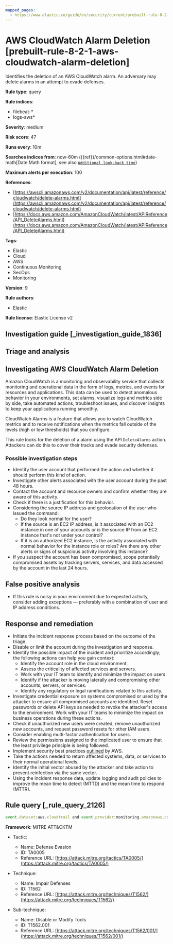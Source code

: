 ```yaml
---
mapped_pages:
  - https://www.elastic.co/guide/en/security/current/prebuilt-rule-8-2-1-aws-cloudwatch-alarm-deletion.html
---
```


# AWS CloudWatch Alarm Deletion [prebuilt-rule-8-2-1-aws-cloudwatch-alarm-deletion]

Identifies the deletion of an AWS CloudWatch alarm. An adversary may delete alarms in an attempt to evade defenses.

**Rule type**: query

**Rule indices**:

* filebeat-*
* logs-aws*

**Severity**: medium

**Risk score**: 47

**Runs every**: 10m

**Searches indices from**: now-60m ({{ref}}/common-options.html#date-math[Date Math format], see also [`Additional look-back time`](docs-content://solutions/security/detect-and-alert/create-detection-rule.md#rule-schedule))

**Maximum alerts per execution**: 100

**References**:

* [https://awscli.amazonaws.com/v2/documentation/api/latest/reference/cloudwatch/delete-alarms.html](https://awscli.amazonaws.com/v2/documentation/api/latest/reference/cloudwatch/delete-alarms.html)
* [https://docs.aws.amazon.com/AmazonCloudWatch/latest/APIReference/API_DeleteAlarms.html](https://docs.aws.amazon.com/AmazonCloudWatch/latest/APIReference/API_DeleteAlarms.html)

**Tags**:

* Elastic
* Cloud
* AWS
* Continuous Monitoring
* SecOps
* Monitoring

**Version**: 9

**Rule authors**:

* Elastic

**Rule license**: Elastic License v2

## Investigation guide [_investigation_guide_1836]

## Triage and analysis

## Investigating AWS CloudWatch Alarm Deletion

Amazon CloudWatch is a monitoring and observability service that collects monitoring and operational data in the form of
logs, metrics, and events for resources and applications. This data can be used to detect anomalous behavior in your environments, set alarms, visualize
logs and metrics side by side, take automated actions, troubleshoot issues, and discover insights to keep your
applications running smoothly.

CloudWatch Alarms is a feature that allows you to watch CloudWatch metrics and to receive notifications when the metrics
fall outside of the levels (high or low thresholds) that you configure.

This rule looks for the deletion of a alarm using the API `DeleteAlarms` action. Attackers can do this to cover their
tracks and evade security defenses.

### Possible investigation steps

- Identify the user account that performed the action and whether it should perform this kind of action.
- Investigate other alerts associated with the user account during the past 48 hours.
- Contact the account and resource owners and confirm whether they are aware of this activity.
- Check if there is a justification for this behavior.
- Considering the source IP address and geolocation of the user who issued the command:
    - Do they look normal for the user?
    - If the source is an EC2 IP address, is it associated with an EC2 instance in one of your accounts or is the source
    IP from an EC2 instance that's not under your control?
    - If it is an authorized EC2 instance, is the activity associated with normal behavior for the instance role or roles?
    Are there any other alerts or signs of suspicious activity involving this instance?
- If you suspect the account has been compromised, scope potentially compromised assets by tracking servers, services,
and data accessed by the account in the last 24 hours.

## False positive analysis

- If this rule is noisy in your environment due to expected activity, consider adding exceptions — preferably with a
combination of user and IP address conditions.

## Response and remediation

- Initiate the incident response process based on the outcome of the triage.
- Disable or limit the account during the investigation and response.
- Identify the possible impact of the incident and prioritize accordingly; the following actions can help you gain context:
    - Identify the account role in the cloud environment.
    - Assess the criticality of affected services and servers.
    - Work with your IT team to identify and minimize the impact on users.
    - Identify if the attacker is moving laterally and compromising other accounts, servers, or services.
    - Identify any regulatory or legal ramifications related to this activity.
- Investigate credential exposure on systems compromised or used by the attacker to ensure all compromised accounts are
identified. Reset passwords or delete API keys as needed to revoke the attacker's access to the environment. Work with
your IT teams to minimize the impact on business operations during these actions.
- Check if unauthorized new users were created, remove unauthorized new accounts, and request password resets for other IAM users.
- Consider enabling multi-factor authentication for users.
- Review the permissions assigned to the implicated user to ensure that the least privilege principle is being followed.
- Implement security best practices [outlined](https://aws.amazon.com/premiumsupport/knowledge-center/security-best-practices/) by AWS.
- Take the actions needed to return affected systems, data, or services to their normal operational levels.
- Identify the initial vector abused by the attacker and take action to prevent reinfection via the same vector.
- Using the incident response data, update logging and audit policies to improve the mean time to detect (MTTD) and the
mean time to respond (MTTR).

## Rule query [_rule_query_2126]

```js
event.dataset:aws.cloudtrail and event.provider:monitoring.amazonaws.com and event.action:DeleteAlarms and event.outcome:success
```

**Framework**: MITRE ATT&CKTM

* Tactic:

    * Name: Defense Evasion
    * ID: TA0005
    * Reference URL: [https://attack.mitre.org/tactics/TA0005/](https://attack.mitre.org/tactics/TA0005/)

* Technique:

    * Name: Impair Defenses
    * ID: T1562
    * Reference URL: [https://attack.mitre.org/techniques/T1562/](https://attack.mitre.org/techniques/T1562/)

* Sub-technique:

    * Name: Disable or Modify Tools
    * ID: T1562.001
    * Reference URL: [https://attack.mitre.org/techniques/T1562/001/](https://attack.mitre.org/techniques/T1562/001/)



